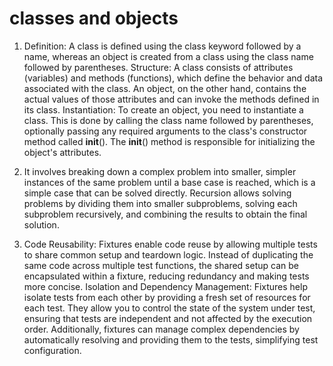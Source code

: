 # classes and objects

1. Definition: A class is defined using the class keyword followed by a name, whereas an object is created from a class using the class name followed by parentheses. Structure: A class consists of attributes (variables) and methods (functions), which define the behavior and data associated with the class. An object, on the other hand, contains the actual values of those attributes and can invoke the methods defined in its class. Instantiation: To create an object, you need to instantiate a class. This is done by calling the class name followed by parentheses, optionally passing any required arguments to the class's constructor method called __init__(). The __init__() method is responsible for initializing the object's attributes.

2. It involves breaking down a complex problem into smaller, simpler instances of the same problem until a base case is reached, which is a simple case that can be solved directly. Recursion allows solving problems by dividing them into smaller subproblems, solving each subproblem recursively, and combining the results to obtain the final solution.

3. Code Reusability: Fixtures enable code reuse by allowing multiple tests to share common setup and teardown logic. Instead of duplicating the same code across multiple test functions, the shared setup can be encapsulated within a fixture, reducing redundancy and making tests more concise. Isolation and Dependency Management: Fixtures help isolate tests from each other by providing a fresh set of resources for each test. They allow you to control the state of the system under test, ensuring that tests are independent and not affected by the execution order. Additionally, fixtures can manage complex dependencies by automatically resolving and providing them to the tests, simplifying test configuration.
